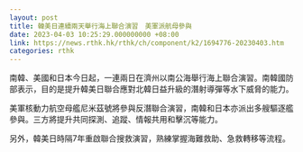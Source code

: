 ```yaml
---
layout: post
title: 韓美日連續兩天舉行海上聯合演習　美軍派航母參與
date: 2023-04-03 10:25:29.000000000 +08:00
link: https://news.rthk.hk/rthk/ch/component/k2/1694776-20230403.htm
categories: rthk
---
```


南韓、美國和日本今日起，一連兩日在濟州以南公海舉行海上聯合演習。南韓國防部表示，目的是提升韓美日聯合應對北韓日益升級的潛射導彈等水下威脅的能力。

美軍核動力航空母艦尼米茲號將參與反潛聯合演習，南韓和日本亦派出多艘驅逐艦參與。三方將提升共同探測、追蹤、情報共用和擊沉等能力。

另外，韓美日時隔7年重啟聯合搜救演習，熟練掌握海難救助、急救轉移等流程。
